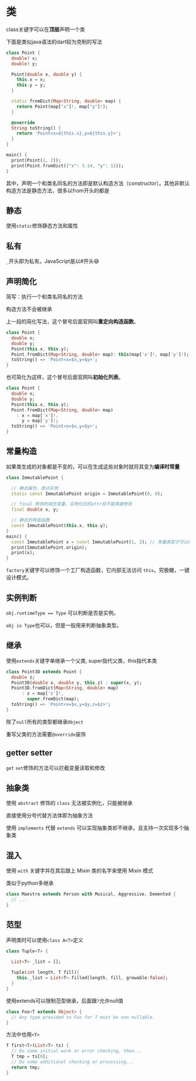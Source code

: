 # 类

class关键字可以在**顶层**声明一个类

下面是类似java语法的dart较为克制的写法

```dart
class Point {
  double? x;
  double? y;

  Point(double x, double y) {
    this.x = x;
    this.y = y;
  }

  static fromDict(Map<String, double> map) {
    return Point(map["x"]!, map["y"]!);
  }

  @override
  String toString() {
    return 'Point<x=${this.x},y=${this.y}>';
  }
}

main() {
  print(Point(1, 2));
  print(Point.fromDict({"x": 3.14, "y": 1}));
}
```

其中，声明一个和类名同名的方法即是默认构造方法（constructor）。其他非默认构造方法是静态方法，很多以from开头的都是


## 静态

使用`static`修饰静态方法和属性

## 私有

`_`开头即为私有。JavaScript是以#开头😅


## 声明简化

简写：执行一个和类名同名的方法

构造方法不会被继承

上一段的简化写法，这个冒号后面官网叫**重定向构造函数**。
```dart
class Point {
  double x;
  double y;
  Point(this.x, this.y);
  Point.fromDict(Map<String, double> map): this(map['x']!, map['y']!);
  toString() => 'Point<x=$x,y=$y>';
}
```

也可简化为这样，这个冒号后面官网叫**初始化列表**。
```dart
class Point {
  double x;
  double y;
  Point(this.x, this.y);
  Point.fromDict(Map<String, double> map)
    : x = map['x']!,
      y = map['y']!;
  toString() => 'Point<x=$x,y=$y>';
}
```

## 常量构造

如果类生成的对象都是不变的，可以在生成这些对象时就将其变为**编译时常量**
```dart
class ImmutablePoint {

  // 静态属性，原点实例
  static const ImmutablePoint origin = ImmutablePoint(0, 0);

  // final 修饰的成员变量，实例化后的attr将不能再被修改
  final double x, y;

  // 静态的构造函数
  const ImmutablePoint(this.x, this.y);
}
main() {
  const ImmutablePoint x = const ImmutablePoint(1, 2); // 常量类型才可以用cosnt声明
  print(ImmutablePoint.origin);
  print(x);
}
```

`factory`关键字可以修饰一个工厂构造函数，它内部无法访问 `this`。究极糖，一键设计模式。

## 实例判断

`obj.runtimeType == Type` 可以判断是否是实例。

`obj is Type`也可以，但是一般用来判断抽象类型。

## 继承

使用`extends`关键字单继承一个父类, super指代父类，this指代本类

```dart
class Point3D extends Point {
  double z;
  Point3D(double x, double y, this.z) : super(x, y);
  Point3D.fromDict(Map<String, double> map)
      : z = map['z']!,
        super.fromDict(map);
  toString() => 'Point<x=$x,y=$y,z=$z>';
}
```
除了`null`所有的类型都继承`Object`


重写父类的方法需要`@override`装饰


## getter setter

`get` `set`修饰的方法可以拦截变量读取和修改


## 抽象类

使用 `abstract` 修饰的 `class` 无法被实例化，只能被继承

直接使用分号代替方法体即为抽象方法

使用 `implements` 代替 `extends` 可以实现抽象类却不继承，且支持一次实现多个抽象类


## 混入

使用 `with` 关键字并在其后跟上 Mixin 类的名字来使用 Mixin 模式

类似于python多继承

```dart
class Maestro extends Person with Musical, Aggressive, Demented {
  // ...
}
```

## 范型

声明类时可以使用`class A<T>`定义

```dart
class Tuple<T> {

  List<T> _list = [];
  
  Tuple(int length, T fill){
    this._list = List<T>.filled(length, fill, growable:false);
  }  
}
```
使用extends可以限制范型继承，后面跟`?`允许null值
```dart
class Foo<T extends Object> {
  // Any type provided to Foo for T must be non-nullable.
}
```

方法中也用`<T>`
```dart
T first<T>(List<T> ts) {
  // Do some initial work or error checking, then...
  T tmp = ts[0];
  // Do some additional checking or processing...
  return tmp;
}
```
